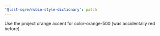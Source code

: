 ```yaml
---
'@lsst-sqre/rubin-style-dictionary': patch
---
```


Use the project orange accent for color-orange-500 (was accidentally red before).
